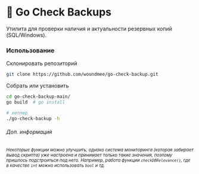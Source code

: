 # 🔎 Go Check Backups
Утилита для проверки наличия и актуальности резервных копий (SQL/Windows).

### Использование
Склонировать репозиторий
```bash
git clone https://github.com/woundmee/go-check-backup.git
```

Собрать или установить
```bash
cd go-check-backup-main/
go build  # go install

# хелпер
./go-check-backup -h
```

###### Доп. информация
_<small>Некоторые функции можно улучшить, однако система мониторинга (которая забирает вывод скрипта) уже настроена и принимает только такие значения, поэтому пришлось подстроиться под него. Например, работа функции `checkDBRelevance()`, где в качестве `int` можно использовать `bool` и тд.</small>_